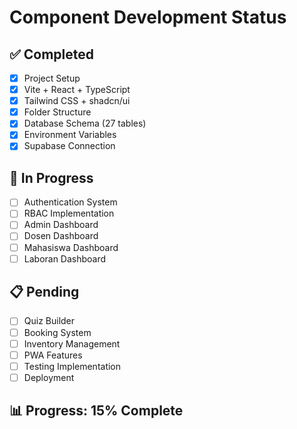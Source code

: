 # Component Development Status

## ✅ Completed
- [x] Project Setup
- [x] Vite + React + TypeScript
- [x] Tailwind CSS + shadcn/ui
- [x] Folder Structure
- [x] Database Schema (27 tables)
- [x] Environment Variables
- [x] Supabase Connection

## 🚧 In Progress
- [ ] Authentication System
- [ ] RBAC Implementation
- [ ] Admin Dashboard
- [ ] Dosen Dashboard
- [ ] Mahasiswa Dashboard
- [ ] Laboran Dashboard

## 📋 Pending
- [ ] Quiz Builder
- [ ] Booking System
- [ ] Inventory Management
- [ ] PWA Features
- [ ] Testing Implementation
- [ ] Deployment

## 📊 Progress: 15% Complete